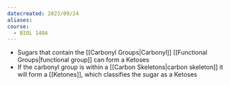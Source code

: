 ```yaml
---
datecreated: 2023/09/24
aliases: 
course:
  - BIOL 140A
---
```

- Sugars that contain the [[Carbonyl Groups|Carbonyl]] [[Functional Groups|functional group]] can form a Ketoses
- If the carbonyl group is within a [[Carbon Skeletons|carbon skeleton]] it will form a [[Ketones]], which classifies the sugar as a Ketoses
